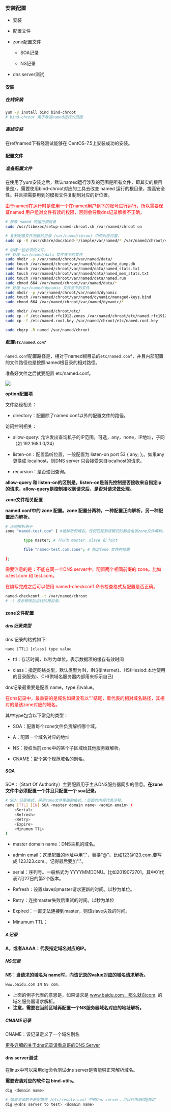### 安装配置

- 安装

- 配置文件

- zone配置文件
  
  - SOA记录
  
  - NS记录

- dns server测试

#### 安装

##### 在线安装

```bash
yum -y install bind bind-chroot
# bind-chroor 用于改变named运行的范围
```

##### 离线安装

在ref/named下有经测试能够在 CentOS-7.5上安装成功的安装。

#### 配置文件

##### 准备配置文件

在使用了yum安装之后，默认named运行涉及的范围是所有文件，即其实的根目录是`/`。需要使用bind-chroot对应的工具去改变 named 运行的根目录，提高安全性。并且把需要用到的模板文件复制到对应的新位置。<br>

<font color='red'>由于named在运行时是使用一个在named用户组下的账号进行运行，所以需要保证named 用户组对文件有读的权限，否则会导致dns记录解析不正确。</font>

```bash
# 修改 named 的运行根目录
sudo /usr/libexec/setup-named-chroot.sh /var/named/chroot on

# 复制配置文件到新的目录 /var/named/chroot 中的对应位置。
sudo cp -R /usr/share/doc/bind-*/sample/var/named/* /var/named/chroot/var/named/

# 创建一些必须的文件。
## 处理 var/named/data 文件夹下的文件
sudo mkdir -p /var/named/chroot/var/named/data/
sudo touch /var/named/chroot/var/named/data/cache_dump.db
sudo touch /var/named/chroot/var/named/data/named_stats.txt
sudo touch /var/named/chroot/var/named/data/named_mem_stats.txt
sudo touch /var/named/chroot/var/named/data/named.run
sudo chmod 664 /var/named/chroot/var/named/data/*
## 处理 var/named/dynamic 文件夹下的文件
sudo mkdir -p /var/named/chroot/var/named/dynamic
sudo touch /var/named/chroot/var/named/dynamic/managed-keys.bind
sudo chmod 664 /var/named/chroot/var/named/dynamic/*

sudo mkdir /var/named/chroot/etc/
sudo cp -f /etc/named.rfc1912.zones /var/named/chroot/etc/named.rfc1912.zones
sudo cp -f /etc/named.root.key /var/named/chroot/etc/named.root.key

sudo chgrp -R named /var/named/chroot
```

##### 配置`etc/named.conf`

`named.conf`配置路径是，相对于named根目录的`etc/named.conf`，并且内部配置的文件路径也是按照named根目录的相对路径。

准备好文件之后就要配置 etc/named.conf。

![](img/named.conf.PNG)

**option配置项**

文件路径相关：

- directory：配置除了named.conf以外的配置文件的路径。

访问控制相关：

- allow-query: 允许发出查询机子的IP范围。可选，any，none，IP地址，子网（如 192.168.1.0/24）

- listen-on：配置监听位置，一般配置为 listen-on port 53 { any; };。如果any更换成 localhost，则DNS server 只会接受来自localhost的请求。

- recursion：是否递归查询。

**allow-query 和 listen-on的区别是，listen-on是首先控制是否接收来自指定ip的请求，allow-query是控制接收到请求后，是否对请求做处理。**

**zone文件相关配置**

**named.conf中的 zone 配置。zone 配置分两种，一种配置正向解析，另一种配置反向解析。**

```bash
# 正向解析例子
zone "named-test.com" { #被解析的域名。任何匹配到该模式的都会由该zone文件解析。

        type master; # 可以为 master，slave 和 hint

        file "named-test.com.zone"; # 指定zone 文件的位置

};
```

<font color='red'>需要注意的是：不能在同一个DNS server中，配置两个相同前缀的 zone。比如a.test.com 和 test.com。</font><br>

<font color='red'>在编写完成之后可以使用 named-checkconf 命令检查格式及配置是否正确。</font>

```bash
named-checkconf -t /var/named/chroot 
# -t 表示修改后运行的根目录。
```

#### zone文件配置

##### dns记录类型

dns 记录的格式如下:

```
name [TTL] [class] type value
```

- ttl：存活时间，以秒为单位。表示数据项的缓存有效时间

- class：指定网络类型，默认类型为IN，IN(指Internet)、HS(Hesiod:本地使用的目录服务)、CH(供域名服务器内部用来标示自己)

dns记录最重要是配置 name，type 和value。<br>

<font color='red'>在dns记录中，最重要的是域名如果没有以“.”结尾，着代表的相对域名路径，其相对的是该zone对应的域名。</font>

其中type包含以下常见的类型：

- SOA：配置每个zone文件负责解析哪个域。

- A：配置一个域名对应的地址

- NS：授权当前zone中的某个子区域给其他服务器解析。

- CNAME：配个某个规范域名的别名。

##### SOA

SOA：（Start Of Authority）主要配置用于主从DNS服务器同步的信息。**在zone文件中必须配置一个并且只配置一个 soa记录。**

```bash
# SOA 记录格式，采用zone文件里面的格式。；后面的内容代表注释。
name [TTL] [IN] SOA <master domain name> <admin emain> (
    <Serial>
    <Refresh>
    <Retry>
    <Expire>
    <Minumum TTL>
)
```

- master domain name：DNS主机的域名。

- admin email：这里配置的地址中用"."，替换“@”。比如123@123.com,要写成 123.123.com.。记得最后要加"."。

- serial：序列号。一般格式为 YYYYMMDDNU。比如2019072701，其中01代表7月27日的第2个版本。

- Refresh：设置slave向master请求更新的时间。以秒为单位。

- Retry：连接master失败后重试的时间。以秒为单位

- Expired：一直无法连接到master，则该slave失效的时间。

- Minumum TTL：

##### A记录

**A，或者AAAA：代表指定域名对应的IP。**

##### NS记录

**NS：当请求的域名为 name时，向该记录的value对应的域名请求解析。**

```bash
www.baidu.com IN NS com.
```

- 上面的例子代表的意思是，如果请求是 www.baidu.com，那么就向com. 的域名服务器请求解析。
- **注意，需要在当前区域再配置一个NS服务器域名对应的地址解析。**

##### CNAME记录

CNAME：该记录定义了一个域名别名

[更多详细的关于dns记录请看鸟哥的DNS Server](http://linux.vbird.org/linux_server/0350dns.php#DNS_master_rr)

#### dns server测试

在linux中可以采用dig命令测试dns server是否能够正常解析域名。

**需要安装对应的软件包 bind-utils。**

```bash
dig <domain name>

# 如果测试的不是配置在 /etc/resolv.conf 中的dns server，可以只用通过@指定
dig @<dns server to test> <domain name>
```
